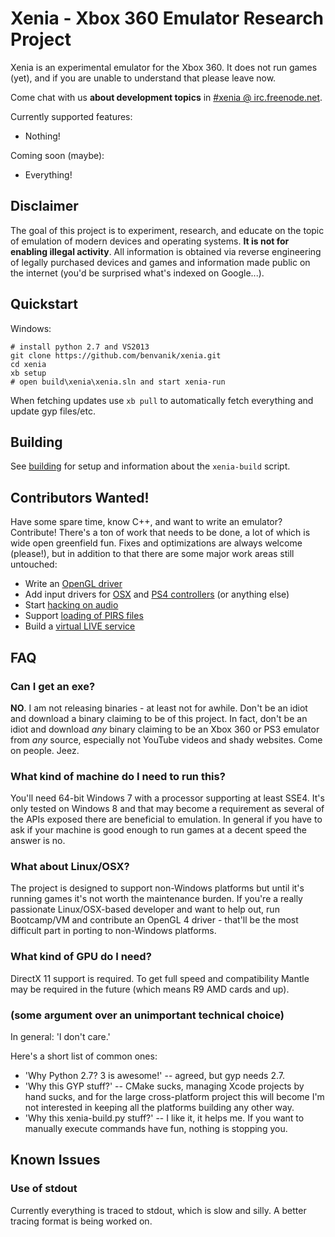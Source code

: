 Xenia - Xbox 360 Emulator Research Project
==========================================

Xenia is an experimental emulator for the Xbox 360. It does not run games (yet),
and if you are unable to understand that please leave now.

Come chat with us **about development topics** in [#xenia @ irc.freenode.net](http://webchat.freenode.net?channels=%23xenia&uio=MTE9NzIaa).

Currently supported features:

* Nothing!

Coming soon (maybe):

* Everything!

## Disclaimer

The goal of this project is to experiment, research, and educate on the topic
of emulation of modern devices and operating systems. **It is not for enabling
illegal activity**. All information is obtained via reverse engineering of
legally purchased devices and games and information made public on the internet
(you'd be surprised what's indexed on Google...).

## Quickstart

Windows:

    # install python 2.7 and VS2013
    git clone https://github.com/benvanik/xenia.git
    cd xenia
    xb setup
    # open build\xenia\xenia.sln and start xenia-run

When fetching updates use `xb pull` to automatically fetch everything and
update gyp files/etc.

## Building

See [building](docs/building.md) for setup and information about the
`xenia-build` script.

## Contributors Wanted!

Have some spare time, know C++, and want to write an emulator? Contribute!
There's a ton of work that needs to be done, a lot of which is wide open
greenfield fun. Fixes and optimizations are always welcome (please!), but
in addition to that there are some major work areas still untouched:

* Write an [OpenGL driver](https://github.com/benvanik/xenia/issues/59)
* Add input drivers for [OSX](https://github.com/benvanik/xenia/issues/61) and [PS4 controllers](https://github.com/benvanik/xenia/issues/60) (or anything else)
* Start [hacking on audio](https://github.com/benvanik/xenia/issues/62)
* Support [loading of PIRS files](https://github.com/benvanik/xenia/issues/63)
* Build a [virtual LIVE service](https://github.com/benvanik/xenia/issues/64)

## FAQ

### Can I get an exe?

**NO**. I am not releasing binaries - at least not for awhile. Don't be an
idiot and download a binary claiming to be of this project. In fact, don't
be an idiot and download *any* binary claiming to be an Xbox 360 or PS3
emulator from *any* source, especially not YouTube videos and shady websites.
Come on people. Jeez.

### What kind of machine do I need to run this?

You'll need 64-bit Windows 7 with a processor supporting at least SSE4.
It's only tested on Windows 8 and that may become a requirement as several of
the APIs exposed there are beneficial to emulation. In general if you have to
ask if your machine is good enough to run games at a decent speed the answer is
no.

### What about Linux/OSX?

The project is designed to support non-Windows platforms but until it's running
games it's not worth the maintenance burden. If you're a really passionate
Linux/OSX-based developer and want to help out, run Bootcamp/VM and contribute
an OpenGL 4 driver - that'll be the most difficult part in porting to
non-Windows platforms.

### What kind of GPU do I need?

DirectX 11 support is required. To get full speed and compatibility Mantle may
be required in the future (which means R9 AMD cards and up).

### (some argument over an unimportant technical choice)

In general: 'I don't care.'

Here's a short list of common ones:

* 'Why Python 2.7? 3 is awesome!' -- agreed, but gyp needs 2.7.
* 'Why this GYP stuff?' -- CMake sucks, managing Xcode projects by hand sucks,
and for the large cross-platform project this will become I'm not interested
in keeping all the platforms building any other way.
* 'Why this xenia-build.py stuff?' -- I like it, it helps me. If you want to
manually execute commands have fun, nothing is stopping you.

## Known Issues

### Use of stdout

Currently everything is traced to stdout, which is slow and silly. A better
tracing format is being worked on.
